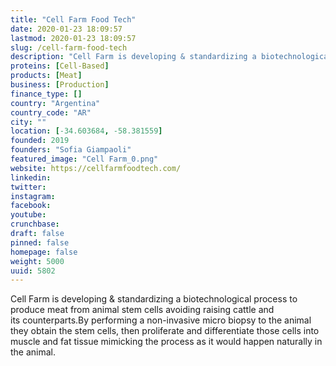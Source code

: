 ```yaml
---
title: "Cell Farm Food Tech"
date: 2020-01-23 18:09:57
lastmod: 2020-01-23 18:09:57
slug: /cell-farm-food-tech
description: "Cell Farm is developing & standardizing a biotechnological process to produce meat from animal stem cells avoiding raising cattle and its&nbsp;counterparts.By performing a non-invasive micro biopsy to the animal they obtain the stem cells, then proliferate and differentiate those cells into muscle and fat tissue mimicking the process as it would happen naturally in the&nbsp;animal."
proteins: [Cell-Based]
products: [Meat]
business: [Production]
finance_type: []
country: "Argentina"
country_code: "AR"
city: ""
location: [-34.603684, -58.381559]
founded: 2019
founders: "Sofia Giampaoli"
featured_image: "Cell Farm_0.png"
website: https://cellfarmfoodtech.com/
linkedin: 
twitter: 
instagram: 
facebook: 
youtube: 
crunchbase: 
draft: false
pinned: false
homepage: false
weight: 5000
uuid: 5802
---
```

Cell Farm is developing & standardizing a biotechnological process to produce meat from animal stem cells avoiding raising cattle and its&nbsp;counterparts.By performing a non-invasive micro biopsy to the animal they obtain the stem cells, then proliferate and differentiate those cells into muscle and fat tissue mimicking the process as it would happen naturally in the&nbsp;animal.
